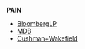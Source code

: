 __PAIN__
- [BloombergLP](./Bloomberg/)
- [MDB](./MongoDB/)
- [Cushman+Wakefield](./Cushman_Wakefield/)
